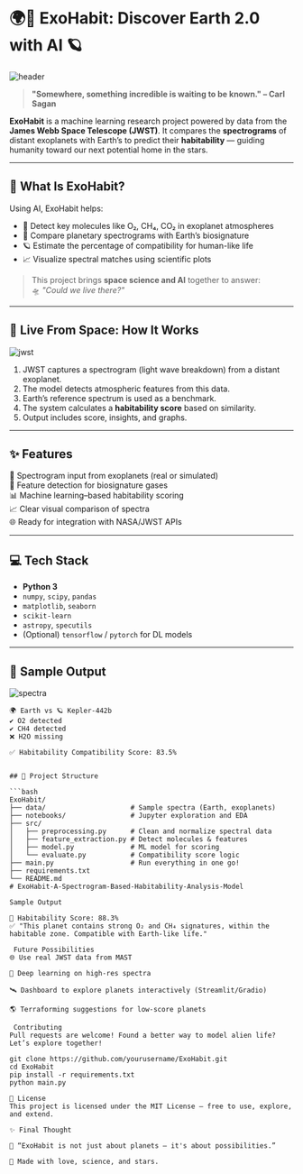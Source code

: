 # 🌍🚀 ExoHabit: Discover Earth 2.0 with AI 🪐

![header](https://i.gifer.com/embedded/download/7U6f.gif)

> **"Somewhere, something incredible is waiting to be known." – Carl Sagan**

**ExoHabit** is a machine learning research project powered by data from the **James Webb Space Telescope (JWST)**. It compares the **spectrograms** of distant exoplanets with Earth’s to predict their **habitability** — guiding humanity toward our next potential home in the stars.

---

## 🌠 What Is ExoHabit?

Using AI, ExoHabit helps:
- 🔬 Detect key molecules like O₂, CH₄, CO₂ in exoplanet atmospheres
- 🧠 Compare planetary spectrograms with Earth’s biosignature
- 🪐 Estimate the percentage of compatibility for human-like life
- 📈 Visualize spectral matches using scientific plots

> This project brings **space science and AI** together to answer:  
> 🛸 *"Could we live there?"*

---

## 📸 Live From Space: How It Works

![jwst](https://media.tenor.com/ZIjUKRVIr1IAAAAC/james-webb-space.gif)

1. JWST captures a spectrogram (light wave breakdown) from a distant exoplanet.
2. The model detects atmospheric features from this data.
3. Earth’s reference spectrum is used as a benchmark.
4. The system calculates a **habitability score** based on similarity.
5. Output includes score, insights, and graphs.

---

## ✨ Features

🔭 Spectrogram input from exoplanets (real or simulated)  
🧬 Feature detection for biosignature gases  
📊 Machine learning–based habitability scoring  
📈 Clear visual comparison of spectra  
🌐 Ready for integration with NASA/JWST APIs  

---

## 💻 Tech Stack

- **Python 3**
- `numpy`, `scipy`, `pandas`
- `matplotlib`, `seaborn`
- `scikit-learn`
- `astropy`, `specutils`
- (Optional) `tensorflow` / `pytorch` for DL models

---

## 🧪 Sample Output

![spectra](https://upload.wikimedia.org/wikipedia/commons/c/cb/Exoplanet_Spectra_-_NASA.gif)

```text
🌍 Earth vs 🪐 Kepler-442b
✔️ O2 detected
✔️ CH4 detected
❌ H2O missing

✅ Habitability Compatibility Score: 83.5%


## 📁 Project Structure

```bash
ExoHabit/
├── data/                     # Sample spectra (Earth, exoplanets)
├── notebooks/                # Jupyter exploration and EDA
├── src/
│   ├── preprocessing.py      # Clean and normalize spectral data
│   ├── feature_extraction.py # Detect molecules & features
│   ├── model.py              # ML model for scoring
│   └── evaluate.py           # Compatibility score logic
├── main.py                   # Run everything in one go!
├── requirements.txt
└── README.md
# ExoHabit-A-Spectrogram-Based-Habitability-Analysis-Model

Sample Output

🧪 Habitability Score: 88.3%
✅ "This planet contains strong O₂ and CH₄ signatures, within the habitable zone. Compatible with Earth-like life."

 Future Possibilities
🌐 Use real JWST data from MAST

🧬 Deep learning on high-res spectra

🛰️ Dashboard to explore planets interactively (Streamlit/Gradio)

🌎 Terraforming suggestions for low-score planets

 Contributing
Pull requests are welcome! Found a better way to model alien life? Let’s explore together!

git clone https://github.com/yourusername/ExoHabit.git
cd ExoHabit
pip install -r requirements.txt
python main.py

📖 License
This project is licensed under the MIT License — free to use, explore, and extend.

✨ Final Thought

🌌 “ExoHabit is not just about planets — it's about possibilities.”

💫 Made with love, science, and stars.

